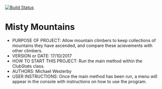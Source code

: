 [![Build Status](https://github.com/mwesterby/misty-mountains/workflows/Java-CI-with-Maven/badge.svg)](https://github.com/mwesterby/misty-mountains/actions)

# Misty Mountains

- PURPOSE OF PROJECT: Allow mountain climbers to keep collections of mountains they have ascended, and compare these acievements with other climbers.
- VERSION or DATE: 17/10/2017
- HOW TO START THIS PROJECT: Run the main method within the ClubStats class.
- AUTHORS: Michael Westerby
- USER INSTRUCTIONS: Once the main method has been run, a menu will appear in the console with instructions on how to use the program.
